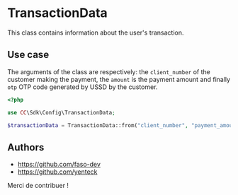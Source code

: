# TransactionData 

This class contains information about the user's transaction.

## Use case

The arguments of the class are respectively: the ```client_number``` of the customer making the payment, the ```amount``` is the payment amount and finally ```otp``` OTP code generated by USSD by the customer.

```php
<?php

use CC\Sdk\Config\TransactionData;

$transactionData = TransactionData::from("client_number", "payment_amount", "otp_code");

```

## Authors

- https://github.com/faso-dev 
- https://github.com/yenteck 

Merci de contribuer !
